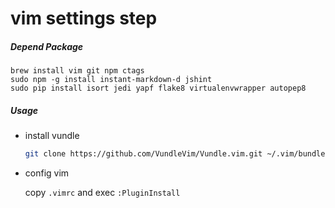 vim settings step
=================

##### Depend Package

    brew install vim git npm ctags
    sudo npm -g install instant-markdown-d jshint
    sudo pip install isort jedi yapf flake8 virtualenvwrapper autopep8

##### Usage

- install vundle

    ```bash
    git clone https://github.com/VundleVim/Vundle.vim.git ~/.vim/bundle/Vundle.vim
    ```

- config vim

    copy `.vimrc` and exec `:PluginInstall`

